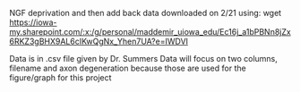 NGF deprivation and then add back data downloaded on 2/21 using: wget
https://iowa-my.sharepoint.com/:x:/g/personal/maddemir_uiowa_edu/Ec16j_a1bPBNn8jZx6RKZ3gBHX9AL6cIKwQgNx_Yhen7UA?e=IWDVI


Data is in .csv file given by Dr. Summers
Data will focus on two columns, filename and axon degeneration because those are used for the figure/graph for this project
